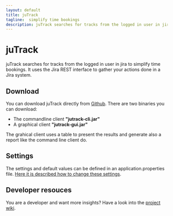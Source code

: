 ```yaml
---
layout: default
title: juTrack
tagline:  simplify time bookings
description: juTrack searches for tracks from the logged in user in jira to simplify time bookings
---
```


# juTrack
juTrack searches for tracks from the logged in user in jira to simplify time bookings.
It uses the Jira REST interface to gather your actions done in a Jira system.

## Download
You can download juTrack directly from [Github](https://github.com/iBiber/juTrack/releases/latest).
There are two binaries you can download:
* The commandline client **"jutrack-cli.jar"**
* A graphical client **"jutrack-gui.jar"**

The grahical client uses a table to present the results and generate also a report like the command line client do.

## Settings
The settings and default values can be defined in an application.properties file. [Here it is described how to change these settings](application_properties).

## Developer resouces
You are a developer and want more insights?
Have a look into the [project wiki](https://github.com/iBiber/juTrack/wiki).
